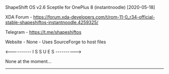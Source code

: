 ShapeShift OS v2.6 Sceptile for OnePlus 8 (instantnoodle) [2020-05-18]

XDA Forum - https://forum.xda-developers.com/t/rom-11-0_r34-official-stable-shapeshiftos-instantnoodle.4259325/

Telegram - https://t.me/shapeshiftos

Website - None - Uses SourceForge to host files

<---------- I S S U E S ---------->

None at the moment...


____________________________________
